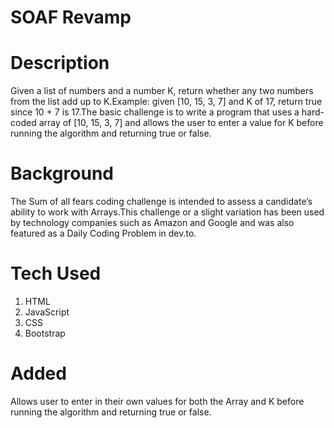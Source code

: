 # SOAF Revamp
 
# Description
Given a list of numbers and a number K, return whether any two numbers from the list add up to K.Example: given [10, 15, 3, 7] and K of 17, return true since 10 + 7 is 17.The basic challenge is to write a program that uses a hard-coded array of [10, 15, 3, 7] and allows the user to enter a value for K before running the algorithm and returning true or false.

# Background 
The Sum of all fears coding challenge is intended to assess a candidate’s ability to work with Arrays.This challenge or a slight variation has been used by technology companies such as Amazon and Google and was also featured as a Daily Coding Problem in dev.to.

# Tech Used
1. HTML
2. JavaScript
3. CSS
4. Bootstrap

# Added
Allows user to enter in their own values for both the Array and K before running the algorithm and returning true or false.
